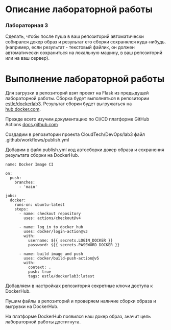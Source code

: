 # Описание лабораторной работы

### Лабораторная 3

Сделать, чтобы после пуша в ваш репозиторий автоматически собирался докер образ и результат его сборки сохранялся куда-нибудь. (например, если результат - текстовый файлик, он должен автоматически сохраниться на локальную машину, в ваш репозиторий или на ваш сервер).

# Выполнение лабораторной работы

Для загрузки в репозиторий взят проект на Flask из предыдущей лабораторной работы. Сборка будет выполняться в репозитории [estle/dockerlab3](https://github.com/estle/dockerlab3). Результат сборки будет выгружаться на [hub.docker.com](https://hub.docker.com/).

Прежде всего изучим документацию по CI/CD платформе GitHub Actions [docs.github.com](https://docs.github.com/ru/actions/learn-github-actions/understanding-github-actions)  

Создадим в репозитории проекта CloudTech/DevOps/lab3 файл .github/workflows/publish.yml

Добавим в файл publish.yml код автосборки докер образа и сохранения результата сборки на DockerHub.

```
name: Docker Image CI

on: 
  push:
    branches:
      - 'main'

jobs:
  docker:
    runs-on: ubuntu-latest
    steps:
      - name: checkout repository
        uses: actions/checkout@v4
      
      - name: log in to docker hub 
        uses: docker/login-action@v3
        with:
          username: ${{ secrets.LOGIN_DOCKER }}
          password: ${{ secrets.PASSWORD_DOCKER }}

      - name: build image and push
        uses: docker/build-push-action@v5
        with:
          context: .
          push: true
          tags: estle/dockerlab3:latest
```

Добавляем в настройках репозитория секретные ключи доступа к DockerHub.



Пушим файлы в репозиторий и проверяем наличие сборки образа и выгрузки на DockerHub.


На платформе DockerHub появился наш докер образ, значит цель лабораторной работы достигнута.
